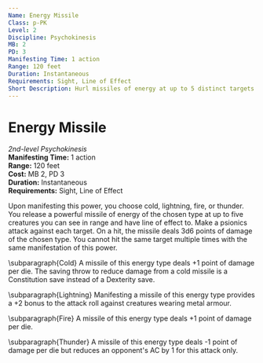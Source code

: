 ```yaml
---
Name: Energy Missile
Class: p-PK
Level: 2
Discipline: Psychokinesis
MB: 2
PD: 3
Manifesting Time: 1 action
Range: 120 feet
Duration: Instantaneous
Requirements: Sight, Line of Effect
Short Description: Hurl missiles of energy at up to 5 distinct targets
---
```

# Energy Missile
*2nd-level Psychokinesis*\
**Manifesting Time:** 1 action\
**Range:** 120 feet\
**Cost:** MB 2, PD 3\
**Duration:** Instantaneous\
**Requirements:** Sight, Line of Effect

Upon manifesting this power, you choose cold,
lightning, fire, or thunder. You release a powerful missile
of energy of the chosen type at up to five creatures you can
see in range and have line of effect to. Make a psionics attack
against each target. On a hit, the missile deals 3d6 points
of damage of the chosen type. You cannot hit the same target
multiple times with the same manifestation of this power.

\subparagraph{Cold} A missile of this energy type deals +1
point of damage per die. The saving throw to reduce damage
from a cold missile is a Constitution save instead of a Dexterity
save.

\subparagraph{Lightning} Manifesting a missile of this energy
type provides a +2 bonus to the attack roll against creatures
wearing metal armour.

\subparagraph{Fire} A missile of this energy type deals +1
point of damage per die.

\subparagraph{Thunder} A missile of this energy type deals
-1 point of damage per die but reduces an opponent's AC by
1 for this attack only.
